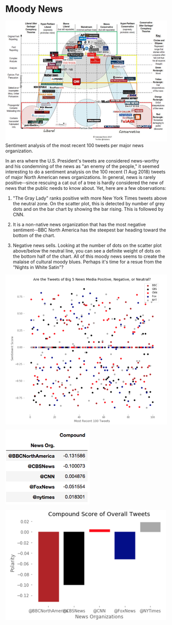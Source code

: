 # Moody News 
![News Sources](/News_Orgs.jpg)
Sentiment analysis of the most recent 100 tweets per major news organization.

In an era where the U.S. President's tweets are considered news-worthy and his condemning of the news as "an enemy of the people," it seemed interesting to do a sentiment analysis on the 100 recent (1 Aug 2018) tweets of major North American news organizations. In general, news is rarely positive--since rescuing a cat out of a tree is hardly considered the new of news that the public needs to know about. Yet, here are a few observations:

1) "The Gray Lady" ranks positive with more New York Times tweets above the neutral zone. On the scatter plot, this is detected by number of grey dots and on the bar chart by showing the bar rising. This is followed by CNN.

2) It is a non-native news organization that has the most negative sentiment--BBC North America has the steepest bar heading toward the bottom of the chart.

3) Negative news sells. Looking at the number of dots on the scatter plot above/below the neutral line, you can see a definite weight of dots on the bottom half of the chart. All of this moody news seems to create the malaise of cultural moody blues. Perhaps it's time for a resue from the "Nights in White Satin"?

![Scattered Tweets](/1_NewsTweets_Scatter_Plot.png)  

![Compound Scores](/2_NewsTweets_Compound_Sentiment_Scores.png)

![Overall Sentiment, Charted](/3_NewsTweets_Bar_Chart.png)


